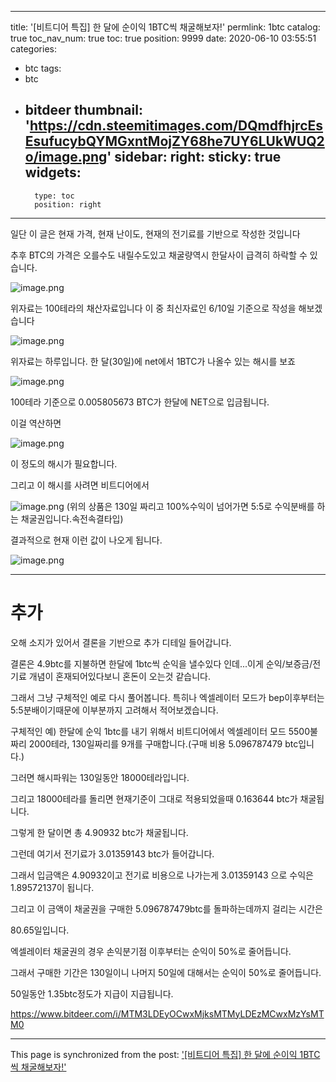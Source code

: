
---
title: '[비트디어 특집] 한 달에 순이익 1BTC씩 채굴해보자!'
permlink: 1btc
catalog: true
toc_nav_num: true
toc: true
position: 9999
date: 2020-06-10 03:55:51
categories:
- btc
tags:
- btc
- bitdeer
thumbnail: 'https://cdn.steemitimages.com/DQmdfhjrcEsEsufucybQYMGxntMojZY68he7UY6LUkWUQ2o/image.png'
sidebar:
    right:
        sticky: true
widgets:
    -
        type: toc
        position: right
---


일단 이 글은 현재 가격, 현재 난이도, 현재의 전기료를 기반으로 작성한 것입니다

추후 BTC의 가격은 오를수도 내릴수도있고 채굴량역시 한달사이 급격히 하락할 수 있습니다.


![image.png](https://cdn.steemitimages.com/DQmdfhjrcEsEsufucybQYMGxntMojZY68he7UY6LUkWUQ2o/image.png)

위자료는 100테라의 채산자료입니다 이 중 최신자료인 6/10일 기준으로 작성을 해보겠습니다


![image.png](https://cdn.steemitimages.com/DQmRABCR1bzv3asPJo1wKxXxLG48eiCtpZy7mgLpXyWajc9/image.png)


위자료는 하루입니다. 한 달(30일)에 net에서 1BTC가 나올수 있는 해시를 보죠


![image.png](https://cdn.steemitimages.com/DQmUeeyocoFG2rRQmsw7xtaAj2uhHn5PxBYhZUdFYbUpNSY/image.png)

100테라 기준으로 0.005805673 BTC가 한달에 NET으로 입금됩니다.

이걸 역산하면


![image.png](https://cdn.steemitimages.com/DQmW6EeFSTa41noLiLgo7mZiS24AdnY7xRWqwUTFJpDeDBi/image.png)


이 정도의 해시가 필요합니다.

그리고 이 해시를 사려면 비트디어에서 


![image.png](https://cdn.steemitimages.com/DQmPaXxPU2jYmoGAWCifGKxYb9UcuQYYApeUZirxscKKb2W/image.png)
(위의 상품은 130일 짜리고  100%수익이 넘어가면 5:5로 수익분배를 하는 채굴권입니다.속전속결타입)


결과적으로 현재 이런 값이 나오게 됩니다.


![image.png](https://cdn.steemitimages.com/DQmf3fHFYhubUkwisrhyY6Yn76Tuv25dqeaadYVUYQcRW5z/image.png)


--------------------------------

# 추가
오해 소지가 있어서 결론을 기반으로 추가 디테일 들어갑니다.

결론은 4.9btc를 지불하면 한달에 1btc씩 순익을 낼수있다 인데...이게 순익/보증금/전기료 개념이 혼재되어있다보니 혼돈이 오는것 같습니다.

그래서 그냥 구체적인 예로 다시 풀어봅니다. 특히나 엑셀레이터 모드가 bep이후부터는 5:5분배이기때문에 이부분까지 고려해서 적어보겠습니다.

구체적인 예) 
한달에 순익 1btc를 내기 위해서 비트디어에서 엑셀레이터 모드 5500불짜리 2000테라, 130일짜리를 9개를 구매합니다.(구매 비용 5.096787479 btc입니다.)

그러면 해시파워는 130일동안 18000테라입니다. 

그리고 18000테라를 돌리면 현재기준이 그대로 적용되었을때 0.163644 btc가 채굴됩니다.

그렇게 한 달이면 총 4.90932 btc가 채굴됩니다.

그런데 여기서 전기료가 3.01359143 btc가 들어갑니다.

그래서 입금액은 4.90932이고 전기료 비용으로 나가는게 3.01359143 으로 수익은 1.89572137이 됩니다.

그리고 이 금액이 채굴권을 구매한 5.096787479btc를 돌파하는데까지 걸리는 시간은 

80.65일입니다.

엑셀레이터 채굴권의 경우 손익분기점 이후부터는 순익이 50%로 줄어듭니다. 

그래서 구매한 기간은 130일이니 나머지 50일에 대해서는 순익이 50%로 줄어듭니다.

50일동안 1.35btc정도가 지급이 지급됩니다.









https://www.bitdeer.com/i/MTM3LDEyOCwxMjksMTMyLDEzMCwxMzYsMTM0

- - -

This page is synchronized from the post: ['[비트디어 특집] 한 달에 순이익 1BTC씩 채굴해보자!'](https://steemit.com/@virus707/1btc)
